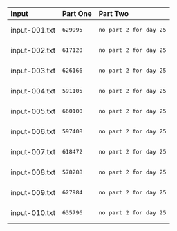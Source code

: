| Input | Part One | Part Two |
|:---|:---|:---|
|input-001.txt|<pre>629995</pre>|<pre>no part 2 for day 25</pre>|
|input-002.txt|<pre>617120</pre>|<pre>no part 2 for day 25</pre>|
|input-003.txt|<pre>626166</pre>|<pre>no part 2 for day 25</pre>|
|input-004.txt|<pre>591105</pre>|<pre>no part 2 for day 25</pre>|
|input-005.txt|<pre>660100</pre>|<pre>no part 2 for day 25</pre>|
|input-006.txt|<pre>597408</pre>|<pre>no part 2 for day 25</pre>|
|input-007.txt|<pre>618472</pre>|<pre>no part 2 for day 25</pre>|
|input-008.txt|<pre>578288</pre>|<pre>no part 2 for day 25</pre>|
|input-009.txt|<pre>627984</pre>|<pre>no part 2 for day 25</pre>|
|input-010.txt|<pre>635796</pre>|<pre>no part 2 for day 25</pre>|
